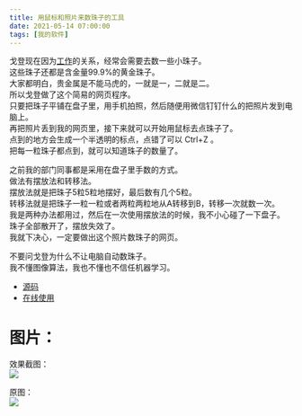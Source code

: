 ```yaml
---
title: 用鼠标和照片来数珠子的工具
date: 2021-05-14 07:00:00
tags: [我的软件]
---
```

戈登现在因为[工作](https://weibo.com/5977985000/K9aIJDdTU)的关系，经常会需要去数一些小珠子。  
这些珠子还都是含金量99.9%的黄金珠子。  
大家都明白，贵金属是不能马虎的，一就是一，二就是二。  
所以戈登做了这个简易的网页程序。  
只要把珠子平铺在盘子里，用手机拍照，然后随便用微信钉钉什么的把照片发到电脑上。  
再把照片丢到我的网页里，接下来就可以开始用鼠标去点珠子了。  
点到的地方会生成一个半透明的标点，点错了可以 Ctrl+Z 。   
把每一粒珠子都点到，就可以知道珠子的数量了。  

之前我的部门同事都是采用在盘子里手数的方式。   
做法有摆放法和转移法。    
摆放法就是把珠子5粒5粒地摆好，最后数有几个5粒。    
转移法就是把珠子一粒一粒或者两粒两粒地从A转移到B，转移一次就数一次。   
我是两种办法都用过，然后在一次使用摆放法的时候，我不小心碰了一下盘子。    
珠子全部散开了，摆放失效了。   
我就下决心，一定要做出这个照片数珠子的网页。   

不要问戈登为什么不让电脑自动数珠子。  
我不懂图像算法，我也不懂也不信任机器学习。  

- [源码](https://github.com/gordonwalkedby/pointcounter)   
- [在线使用](https://pct.walkedby.com/)   

# 图片：
效果截图：  
![](https://z3.ax1x.com/2021/05/12/gdJ5M4.png)   

原图：    
![](https://z3.ax1x.com/2021/05/12/gdJWGT.png)   


